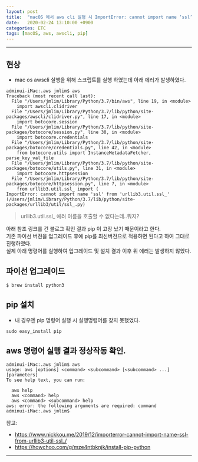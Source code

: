 ```yaml
---
layout: post
title:  "macOS 에서 aws cli 실행 시 ImportError: cannot import name ‘ssl’ from ‘urllib3.util.ssl_’ 발생 문제 해결."
date:   2020-02-24 13:10:00 +0900
categories: ETC
tags: [macOS, aws, awscli, pip]
---
```


---


## 현상
 - mac os awscli 실행을 위해 스크립트를 실행 하였는데 아래 에러가 발생하였다. 


~~~
adminui-iMac:.aws jmlim$ aws
Traceback (most recent call last):
  File "/Users/jmlim/Library/Python/3.7/bin/aws", line 19, in <module>
    import awscli.clidriver
  File "/Users/jmlim/Library/Python/3.7/lib/python/site-packages/awscli/clidriver.py", line 17, in <module>
    import botocore.session
  File "/Users/jmlim/Library/Python/3.7/lib/python/site-packages/botocore/session.py", line 30, in <module>
    import botocore.credentials
  File "/Users/jmlim/Library/Python/3.7/lib/python/site-packages/botocore/credentials.py", line 42, in <module>
    from botocore.utils import InstanceMetadataFetcher, parse_key_val_file
  File "/Users/jmlim/Library/Python/3.7/lib/python/site-packages/botocore/utils.py", line 31, in <module>
    import botocore.httpsession
  File "/Users/jmlim/Library/Python/3.7/lib/python/site-packages/botocore/httpsession.py", line 7, in <module>
    from urllib3.util.ssl_ import (
ImportError: cannot import name 'ssl' from 'urllib3.util.ssl_' (/Users/jmlim/Library/Python/3.7/lib/python/site-packages/urllib3/util/ssl_.py)
~~~

> urllib3.util.ssl_ 에러 이름을 호출할 수 없다는데..뭐지? 

아래 참조 링크를 건 블로그 확인 결과 pip 이 고장 났기 때문이라고 한다.<br>
기존 파이선 버전을 업그레이드 후에 pip를 최신버전으로 적용하면 된다고 하여 그대로 진행하였다. <br/>
실제 아래 명령어를 실행하여 업그레이드 및 설치 결과 이후 위 에러는 발생하지 않았다.

## 파이선 업그레이드 
~~~
$ brew install python3
~~~

## pip 설치 
 - 내 경우엔 pip 명령어 실행 시 실행명령어를 찾지 못했었다.


~~~
sudo easy_install pip
~~~

## aws 명령어 실행 결과 정상작동 확인.
~~~
adminui-iMac:.aws jmlim$ aws
usage: aws [options] <command> <subcommand> [<subcommand> ...] [parameters]
To see help text, you can run:

  aws help
  aws <command> help
  aws <command> <subcommand> help
aws: error: the following arguments are required: command
adminui-iMac:.aws jmlim$
~~~

참고: 
 - https://www.nickkou.me/2019/12/importerror-cannot-import-name-ssl-from-urllib3-util-ssl_/
 - https://howchoo.com/g/mze4ntbknjk/install-pip-python


[jekyll-docs]: https://jekyllrb.com/docs/home
[jekyll-gh]:   https://github.com/jekyll/jekyll
[jekyll-talk]: https://talk.jekyllrb.com/
---
